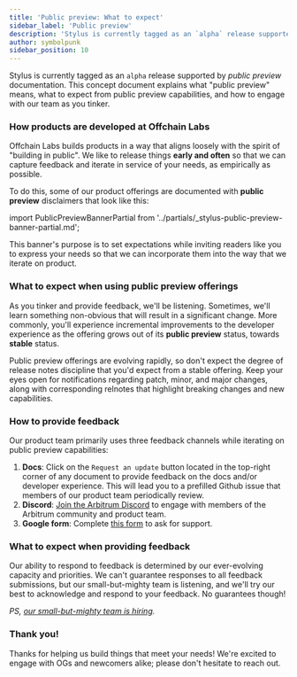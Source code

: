 ```yaml
---
title: 'Public preview: What to expect'
sidebar_label: 'Public preview'
description: 'Stylus is currently tagged as an `alpha` release supported by *public preview* documentation. This concept document explains what this means, and what to expect.'
author: symbolpunk
sidebar_position: 10
---
```


Stylus is currently tagged as an `alpha` release supported by _public preview_ documentation. This concept document explains what "public preview" means, what to expect from public preview capabilities, and how to engage with our team as you tinker.

### How products are developed at Offchain Labs

Offchain Labs builds products in a way that aligns loosely with the spirit of "building in public". We like to release things **early and often** so that we can capture feedback and iterate in service of your needs, as empirically as possible.

To do this, some of our product offerings are documented with **public preview** disclaimers that look like this:

import PublicPreviewBannerPartial from '../partials/_stylus-public-preview-banner-partial.md';

<PublicPreviewBannerPartial />

This banner's purpose is to set expectations while inviting readers like you to express your needs so that we can incorporate them into the way that we iterate on product.

### What to expect when using public preview offerings

As you tinker and provide feedback, we'll be listening. Sometimes, we'll learn something non-obvious that will result in a significant change. More commonly, you'll experience incremental improvements to the developer experience as the offering grows out of its **public preview** status, towards **stable** status.

Public preview offerings are evolving rapidly, so don't expect the degree of release notes discipline that you'd expect from a stable offering. Keep your eyes open for notifications regarding patch, minor, and major changes, along with corresponding relnotes that highlight breaking changes and new capabilities.

### How to provide feedback

Our product team primarily uses three feedback channels while iterating on public preview capabilities:

1.  **Docs**: Click on the `Request an update` button located in the top-right corner of any document to provide feedback on the docs and/or developer experience. This will lead you to a prefilled Github issue that members of our product team periodically review.
2.  **Discord**: [Join the Arbitrum Discord](https://discord.gg/arbitrum) to engage with members of the Arbitrum community and product team.
3.  **Google form**: Complete [this form](http://bit.ly/3yy6EUK) to ask for support.

### What to expect when providing feedback

Our ability to respond to feedback is determined by our ever-evolving capacity and priorities. We can't guarantee responses to all feedback submissions, but our small-but-mighty team is listening, and we'll try our best to acknowledge and respond to your feedback. No guarantees though!

_PS, [our small-but-mighty team is hiring](https://jobs.lever.co/offchainlabs)._

### Thank you!

Thanks for helping us build things that meet your needs! We're excited to engage with OGs and newcomers alike; please don't hesitate to reach out.
